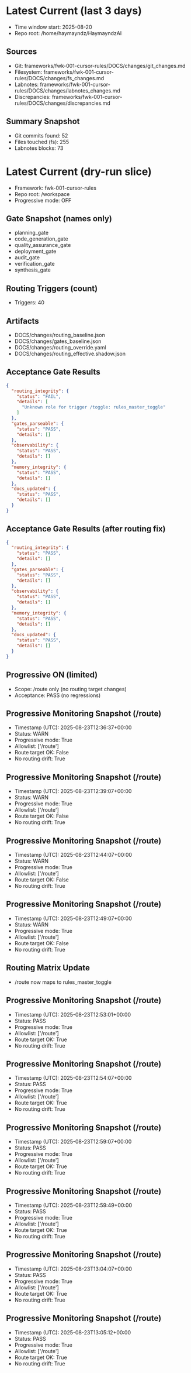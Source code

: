 # Latest Current (last 3 days)

- Time window start: 2025-08-20
- Repo root: /home/haymayndz/HaymayndzAI

## Sources
- Git: frameworks/fwk-001-cursor-rules/DOCS/changes/git_changes.md
- Filesystem: frameworks/fwk-001-cursor-rules/DOCS/changes/fs_changes.md
- Labnotes: frameworks/fwk-001-cursor-rules/DOCS/changes/labnotes_changes.md
- Discrepancies: frameworks/fwk-001-cursor-rules/DOCS/changes/discrepancies.md

## Summary Snapshot
- Git commits found: 52
- Files touched (fs): 255
- Labnotes blocks: 73
# Latest Current (dry-run slice)

- Framework: fwk-001-cursor-rules
- Repo root: /workspace
- Progressive mode: OFF

## Gate Snapshot (names only)
- planning_gate
- code_generation_gate
- quality_assurance_gate
- deployment_gate
- audit_gate
- verification_gate
- synthesis_gate

## Routing Triggers (count)
- Triggers: 40

## Artifacts
- DOCS/changes/routing_baseline.json
- DOCS/changes/gates_baseline.json
- DOCS/changes/routing_override.yaml
- DOCS/changes/routing_effective.shadow.json


## Acceptance Gate Results
```json
{
  "routing_integrity": {
    "status": "FAIL",
    "details": [
      "Unknown role for trigger /toggle: rules_master_toggle"
    ]
  },
  "gates_parseable": {
    "status": "PASS",
    "details": []
  },
  "observability": {
    "status": "PASS",
    "details": []
  },
  "memory_integrity": {
    "status": "PASS",
    "details": []
  },
  "docs_updated": {
    "status": "PASS",
    "details": []
  }
}
```


## Acceptance Gate Results (after routing fix)
```json
{
  "routing_integrity": {
    "status": "PASS",
    "details": []
  },
  "gates_parseable": {
    "status": "PASS",
    "details": []
  },
  "observability": {
    "status": "PASS",
    "details": []
  },
  "memory_integrity": {
    "status": "PASS",
    "details": []
  },
  "docs_updated": {
    "status": "PASS",
    "details": []
  }
}
```


## Progressive ON (limited)
- Scope: /route only (no routing target changes)
- Acceptance: PASS (no regressions)


## Progressive Monitoring Snapshot (/route)
- Timestamp (UTC): 2025-08-23T12:36:37+00:00
- Status: WARN
- Progressive mode: True
- Allowlist: ['/route']
- Route target OK: False
- No routing drift: True


## Progressive Monitoring Snapshot (/route)
- Timestamp (UTC): 2025-08-23T12:39:07+00:00
- Status: WARN
- Progressive mode: True
- Allowlist: ['/route']
- Route target OK: False
- No routing drift: True


## Progressive Monitoring Snapshot (/route)
- Timestamp (UTC): 2025-08-23T12:44:07+00:00
- Status: WARN
- Progressive mode: True
- Allowlist: ['/route']
- Route target OK: False
- No routing drift: True


## Progressive Monitoring Snapshot (/route)
- Timestamp (UTC): 2025-08-23T12:49:07+00:00
- Status: WARN
- Progressive mode: True
- Allowlist: ['/route']
- Route target OK: False
- No routing drift: True

## Routing Matrix Update
- /route now maps to rules_master_toggle


## Progressive Monitoring Snapshot (/route)
- Timestamp (UTC): 2025-08-23T12:53:01+00:00
- Status: PASS
- Progressive mode: True
- Allowlist: ['/route']
- Route target OK: True
- No routing drift: True


## Progressive Monitoring Snapshot (/route)
- Timestamp (UTC): 2025-08-23T12:54:07+00:00
- Status: PASS
- Progressive mode: True
- Allowlist: ['/route']
- Route target OK: True
- No routing drift: True


## Progressive Monitoring Snapshot (/route)
- Timestamp (UTC): 2025-08-23T12:59:07+00:00
- Status: PASS
- Progressive mode: True
- Allowlist: ['/route']
- Route target OK: True
- No routing drift: True


## Progressive Monitoring Snapshot (/route)
- Timestamp (UTC): 2025-08-23T12:59:49+00:00
- Status: PASS
- Progressive mode: True
- Allowlist: ['/route']
- Route target OK: True
- No routing drift: True


## Progressive Monitoring Snapshot (/route)
- Timestamp (UTC): 2025-08-23T13:04:07+00:00
- Status: PASS
- Progressive mode: True
- Allowlist: ['/route']
- Route target OK: True
- No routing drift: True


## Progressive Monitoring Snapshot (/route)
- Timestamp (UTC): 2025-08-23T13:05:12+00:00
- Status: PASS
- Progressive mode: True
- Allowlist: ['/route']
- Route target OK: True
- No routing drift: True
